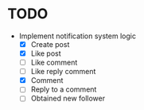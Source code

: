 # TODO

- Implement notification system logic
  - [x] Create post
  - [x] Like post
  - [ ] Like comment
  - [ ] Like reply comment
  - [x] Comment
  - [ ] Reply to a comment
  - [ ] Obtained new follower
